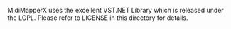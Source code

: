 MidiMapperX uses the excellent VST.NET Library which is released under the LGPL.
Please refer to LICENSE in this directory for details. 